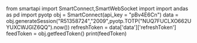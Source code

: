 from smartapi import SmartConnect,SmartWebSocket
import 
import andas as pd
import pyotp
obj = SmartConnect(api_key = "pBv4E6Cn")
data = obj.generateSession("R51358724","2009",pyotp.TOTP("NUQ7FUCLXO662UYUXCWJGIZ6QQ").now())
refreshToken = data['data']['refreshToken']
feedToken = obj.getfeedToken()
print(feedToken)